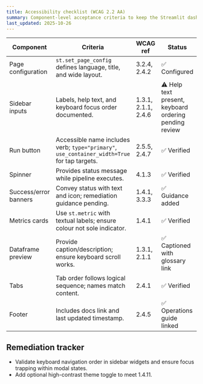 ```yaml
---
title: Accessibility checklist (WCAG 2.2 AA)
summary: Component-level acceptance criteria to keep the Streamlit dashboard WCAG 2.2 AA compliant.
last_updated: 2025-10-26
---
```


| Component             | Criteria                                                                                     | WCAG ref            | Status                                                 | Evidence                                                                          |
| --------------------- | -------------------------------------------------------------------------------------------- | ------------------- | ------------------------------------------------------ | --------------------------------------------------------------------------------- |
| Page configuration    | `st.set_page_config` defines language, title, and wide layout.                               | 3.2.4, 2.4.2        | ✅ Configured                                          | `apps/data-platform/hotpass/dashboard.py` lines 41-46                                            |
| Sidebar inputs        | Labels, help text, and keyboard focus order documented.                                      | 1.3.1, 2.1.1, 2.4.6 | ⚠️ Help text present, keyboard ordering pending review | `tests/accessibility/test_dashboard_accessibility.py`                             |
| Run button            | Accessible name includes verb; `type="primary"`, `use_container_width=True` for tap targets. | 2.5.5, 2.4.7        | ✅ Verified                                            | Accessibility tests                                                               |
| Spinner               | Provides status message while pipeline executes.                                             | 4.1.3               | ✅ Verified                                            | `apps/data-platform/hotpass/dashboard.py`                                                        |
| Success/error banners | Convey status with text and icon; remediation guidance pending.                              | 1.4.1, 3.3.3        | ✅ Guidance added                                      | `tests/test_dashboard.py::test_dashboard_main_runs_pipeline_and_persists_history` |
| Metrics cards         | Use `st.metric` with textual labels; ensure colour not sole indicator.                       | 1.4.1               | ✅ Verified                                            | Manual review                                                                     |
| Dataframe preview     | Provide caption/description; ensure keyboard scroll works.                                   | 1.3.1, 2.1.1        | ✅ Captioned with glossary link                        | `tests/test_dashboard.py::test_dashboard_main_runs_pipeline_and_persists_history` |
| Tabs                  | Tab order follows logical sequence; names match content.                                     | 2.4.1               | ✅ Verified                                            | Accessibility tests                                                               |
| Footer                | Includes docs link and last updated timestamp.                                               | 2.4.5               | ✅ Operations guide linked                             | `tests/test_dashboard.py::test_dashboard_main_runs_pipeline_and_persists_history` |

## Remediation tracker

- Validate keyboard navigation order in sidebar widgets and ensure focus trapping within modal states.
- Add optional high-contrast theme toggle to meet 1.4.11.
